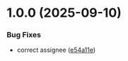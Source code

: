 # 1.0.0 (2025-09-10)


### Bug Fixes

* correct assignee ([e54a11e](https://github.com/router-protocol/xplore-core/commit/e54a11e3be36a319acea5c981a20f094c015d58c))
